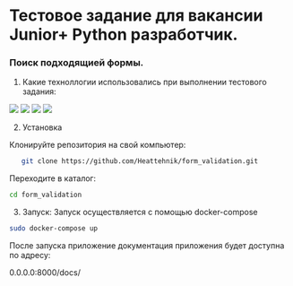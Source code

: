 # Тестовое задание для вакансии Junior+ Python разработчик.
### Поиск подходящией формы.

1. Какие техноллогии использовались при выполнении тестового задания:
    
![](https://img.shields.io/badge/Code-Python-informational?style=flat&logo=python&logoColor=white&color=green)
![](https://img.shields.io/badge/Framework-FastAPI-informational?style=flat&logo=fastapi&logoColor=white&color=green)
![](https://img.shields.io/badge/Database-TinyDB-informational?style=flat&logo=tinydb&logoColor=white&color=green)
![](https://img.shields.io/badge/Tools-Docker-informational?style=flat&logo=docker&logoColor=white&color=green)

2. Установка 

Клонируйте репозитория на свой компьютер:
```bash
   git clone https://github.com/Heattehnik/form_validation.git
```
Переходите в каталог:
``` bash
cd form_validation
```
3. Запуск:
Запуск осуществляется с помощью docker-compose
```bash
sudo docker-compose up
```

После запуска приложение документация приложения будет доступна по адресу:

0.0.0.0:8000/docs/